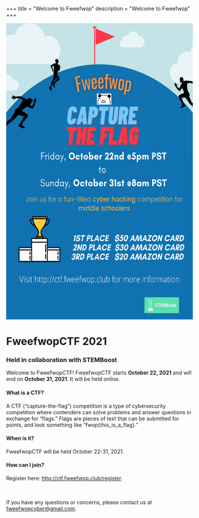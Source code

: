 +++
title = "Welcome to Fweefwop"
description = "Welcome to Fweefwop"
+++   

<img src="assets/FweefwopCTF-1.png" style="height:800px; width:600px;" />

# FweefwopCTF 2021
### Held in collaboration with STEMBoost
Welcome to FweefwopCTF! FweefwopCTF starts **October 22, 2021** and will end on **October 31, 2021**. It will be held online. 

#### What is a CTF?
A CTF (“capture-the-flag”) competition is a type of cybersecurity competition where contenders can solve problems and answer questions in exchange for “flags.” Flags are pieces of text that can be submitted for points, and look something like “fwop{this_is_a_flag}.”
#### When is it?
FweefwopCTF will be held October 22-31, 2021.
#### How can I join?
Register here: http://ctf.fweefwop.club/register. 

<br/> <br/> If you have any questions or concerns, please contact us at fweefwopcyber@gmail.com.
